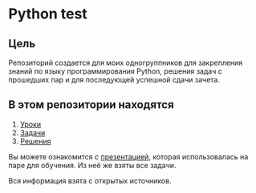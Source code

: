 # Python test

## Цель

Репозиторий создается для моих одногруппников для закрепления знаний по языку программирования Python, решения задач с прошедших пар и для последующей успешной сдачи зачета.

## В этом репозитории находятся

1. [Уроки]()
2. [Задачи]()
3. [Решения]()

Вы можете ознакомится с [презентацией](https://github.com/diasvixub/python-test/blob/main/Презентация.ppt), которая использовалась на паре для обучения. Из неё же взяты все задачи.

Вся информация взята с открытых источников.
